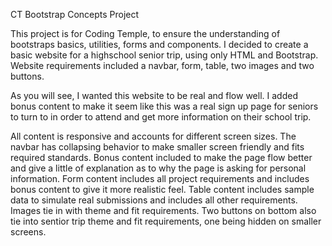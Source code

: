 CT Bootstrap Concepts Project

This project is for Coding Temple, to ensure the understanding of bootstraps basics, utilities, forms and components. 
I decided to create a basic website for a highschool senior trip, using only HTML and Bootstrap.
Website requirements included a navbar, form, table, two images and two buttons.

As you will see, I wanted this website to be real and flow well. I added bonus content to make it seem like this was a real sign up page for seniors
to turn to in order to attend and get more information on their school trip.

All content is responsive and accounts for different screen sizes. 
The navbar has collapsing behavior to make smaller screen friendly and fits required standards. 
Bonus content included to make the page flow better and give a little of explanation as to why the page is asking for personal information.
Form content includes all project requirements and includes bonus content to give it more realistic feel.
Table content includes sample data to simulate real submissions and includes all other requirements.
Images tie in with theme and fit requirements. 
Two buttons on bottom also tie into sentior trip theme and fit requirements, one being hidden on smaller screens. 
